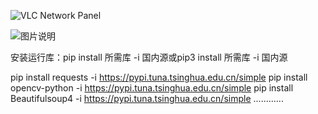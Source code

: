 


![VLC Network Panel](https://github.com/mengxianshengaaa/IPTV/raw/master/images/example.jpg)

![图片说明](https://github.com/mengxianshengaaa/IPTV/blob/master/images/example.png)

安装运行库：pip install 所需库 -i 国内源或pip3 install 所需库 -i 国内源

pip install requests -i https://pypi.tuna.tsinghua.edu.cn/simple
pip install opencv-python -i https://pypi.tuna.tsinghua.edu.cn/simple
pip install Beautifulsoup4 -i https://pypi.tuna.tsinghua.edu.cn/simple
............

